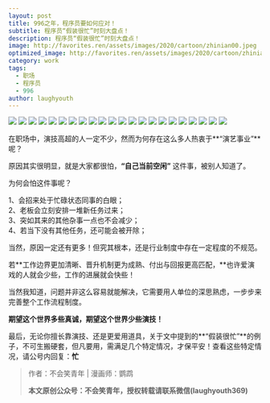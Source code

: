 ```yaml
---
layout: post
title: 996之年，程序员要如何应对！
subtitle: 程序员“假装很忙”时刻大盘点！
description: 程序员“假装很忙”时刻大盘点！
image: http://favorites.ren/assets/images/2020/cartoon/zhinian00.jpeg
optimized_image: http://favorites.ren/assets/images/2020/cartoon/zhinian00.jpeg
category: work
tags:
  - 职场
  - 程序员
  - 996
author: laughyouth
---
```


![](http://favorites.ren/assets/images/2020/cartoon/zhinian01.jpg)
![](http://favorites.ren/assets/images/2020/cartoon/zhinian02.jpg)
![](http://favorites.ren/assets/images/2020/cartoon/zhinian03.jpg)
![](http://favorites.ren/assets/images/2020/cartoon/zhinian04.jpg)
![](http://favorites.ren/assets/images/2020/cartoon/zhinian05.jpg)
![](http://favorites.ren/assets/images/2020/cartoon/zhinian06.jpg)
![](http://favorites.ren/assets/images/2020/cartoon/zhinian07.jpg)
![](http://favorites.ren/assets/images/2020/cartoon/zhinian08.jpg)
![](http://favorites.ren/assets/images/2020/cartoon/zhinian09.jpg)
![](http://favorites.ren/assets/images/2020/cartoon/zhinian10.jpg)
![](http://favorites.ren/assets/images/2020/cartoon/zhinian11.jpg)
![](http://favorites.ren/assets/images/2020/cartoon/zhinian12.jpg)
![](http://favorites.ren/assets/images/2020/cartoon/zhinian13.jpg)
![](http://favorites.ren/assets/images/2020/cartoon/zhinian14.jpg)
![](http://favorites.ren/assets/images/2020/cartoon/zhinian15.jpg)
![](http://favorites.ren/assets/images/2020/cartoon/zhinian16.jpg)
![](http://favorites.ren/assets/images/2020/cartoon/zhinian17.jpg)
![](http://favorites.ren/assets/images/2020/cartoon/zhinian18.jpg)
![](http://favorites.ren/assets/images/2020/cartoon/zhinian19.jpg)
![](http://favorites.ren/assets/images/2020/cartoon/zhinian20.jpg)
![](http://favorites.ren/assets/images/2020/cartoon/zhinian21.jpg)
![](http://favorites.ren/assets/images/2020/cartoon/zhinian22.jpg)

在职场中，演技高超的人一定不少，然而为何存在这么多人热衷于**“演艺事业”**呢？
 
原因其实很明显，就是大家都很怕，**“自己当前空闲”** 这件事，被别人知道了。
 
为何会怕这件事呢？
 
1、会招来处于忙碌状态同事的白眼；  
2、老板会立刻安排一堆新任务过来；  
3、突如其来的其他杂事一点也不会减少；  
4、若当下没有其他任务，还可能会被开除；  
 
当然，原因一定还有更多！但究其根本，还是行业制度中存在一定程度的不规范。
 
若**工作边界更加清晰、晋升机制更为成熟、付出与回报更高匹配，**也许爱演戏的人就会少些，工作的进展就会快些！
 
当然我知道，问题并非这么容易就能解决，它需要用人单位的深思熟虑，一步步来完善整个工作流程制度。
 
**期望这个世界多些真诚，期望这个世界少些演技！**
 
最后，无论你擅长靠演技、还是更爱用道具，关于文中提到的**“假装很忙”**的例子，不可生搬硬套，但凡要用，需满足几个特定情况，才保平安！查看这些特定情况，请公号内回复：**忙**

>作者：不会笑青年 | 漫画师：鹦鹉
>
>**本文原创公众号：不会笑青年，授权转载请联系微信(laughyouth369)**
